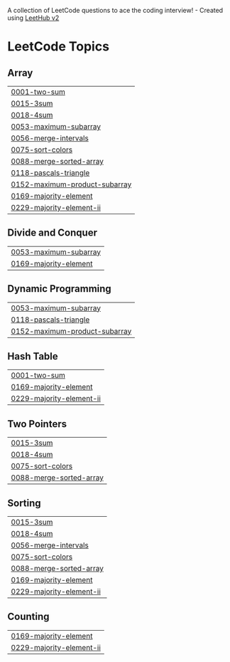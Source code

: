 A collection of LeetCode questions to ace the coding interview! - Created using [LeetHub v2](https://github.com/arunbhardwaj/LeetHub-2.0)
<!---LeetCode Topics Start-->
# LeetCode Topics
## Array
|  |
| ------- |
| [0001-two-sum](https://github.com/m1ss-chief/Leetcode-Solutions/tree/master/0001-two-sum) |
| [0015-3sum](https://github.com/m1ss-chief/Leetcode-Solutions/tree/master/0015-3sum) |
| [0018-4sum](https://github.com/m1ss-chief/Leetcode-Solutions/tree/master/0018-4sum) |
| [0053-maximum-subarray](https://github.com/m1ss-chief/Leetcode-Solutions/tree/master/0053-maximum-subarray) |
| [0056-merge-intervals](https://github.com/m1ss-chief/Leetcode-Solutions/tree/master/0056-merge-intervals) |
| [0075-sort-colors](https://github.com/m1ss-chief/Leetcode-Solutions/tree/master/0075-sort-colors) |
| [0088-merge-sorted-array](https://github.com/m1ss-chief/Leetcode-Solutions/tree/master/0088-merge-sorted-array) |
| [0118-pascals-triangle](https://github.com/m1ss-chief/Leetcode-Solutions/tree/master/0118-pascals-triangle) |
| [0152-maximum-product-subarray](https://github.com/m1ss-chief/Leetcode-Solutions/tree/master/0152-maximum-product-subarray) |
| [0169-majority-element](https://github.com/m1ss-chief/Leetcode-Solutions/tree/master/0169-majority-element) |
| [0229-majority-element-ii](https://github.com/m1ss-chief/Leetcode-Solutions/tree/master/0229-majority-element-ii) |
## Divide and Conquer
|  |
| ------- |
| [0053-maximum-subarray](https://github.com/m1ss-chief/Leetcode-Solutions/tree/master/0053-maximum-subarray) |
| [0169-majority-element](https://github.com/m1ss-chief/Leetcode-Solutions/tree/master/0169-majority-element) |
## Dynamic Programming
|  |
| ------- |
| [0053-maximum-subarray](https://github.com/m1ss-chief/Leetcode-Solutions/tree/master/0053-maximum-subarray) |
| [0118-pascals-triangle](https://github.com/m1ss-chief/Leetcode-Solutions/tree/master/0118-pascals-triangle) |
| [0152-maximum-product-subarray](https://github.com/m1ss-chief/Leetcode-Solutions/tree/master/0152-maximum-product-subarray) |
## Hash Table
|  |
| ------- |
| [0001-two-sum](https://github.com/m1ss-chief/Leetcode-Solutions/tree/master/0001-two-sum) |
| [0169-majority-element](https://github.com/m1ss-chief/Leetcode-Solutions/tree/master/0169-majority-element) |
| [0229-majority-element-ii](https://github.com/m1ss-chief/Leetcode-Solutions/tree/master/0229-majority-element-ii) |
## Two Pointers
|  |
| ------- |
| [0015-3sum](https://github.com/m1ss-chief/Leetcode-Solutions/tree/master/0015-3sum) |
| [0018-4sum](https://github.com/m1ss-chief/Leetcode-Solutions/tree/master/0018-4sum) |
| [0075-sort-colors](https://github.com/m1ss-chief/Leetcode-Solutions/tree/master/0075-sort-colors) |
| [0088-merge-sorted-array](https://github.com/m1ss-chief/Leetcode-Solutions/tree/master/0088-merge-sorted-array) |
## Sorting
|  |
| ------- |
| [0015-3sum](https://github.com/m1ss-chief/Leetcode-Solutions/tree/master/0015-3sum) |
| [0018-4sum](https://github.com/m1ss-chief/Leetcode-Solutions/tree/master/0018-4sum) |
| [0056-merge-intervals](https://github.com/m1ss-chief/Leetcode-Solutions/tree/master/0056-merge-intervals) |
| [0075-sort-colors](https://github.com/m1ss-chief/Leetcode-Solutions/tree/master/0075-sort-colors) |
| [0088-merge-sorted-array](https://github.com/m1ss-chief/Leetcode-Solutions/tree/master/0088-merge-sorted-array) |
| [0169-majority-element](https://github.com/m1ss-chief/Leetcode-Solutions/tree/master/0169-majority-element) |
| [0229-majority-element-ii](https://github.com/m1ss-chief/Leetcode-Solutions/tree/master/0229-majority-element-ii) |
## Counting
|  |
| ------- |
| [0169-majority-element](https://github.com/m1ss-chief/Leetcode-Solutions/tree/master/0169-majority-element) |
| [0229-majority-element-ii](https://github.com/m1ss-chief/Leetcode-Solutions/tree/master/0229-majority-element-ii) |
<!---LeetCode Topics End-->